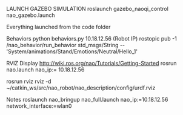LAUNCH GAZEBO SIMULATION
roslaunch gazebo_naoqi_control nao_gazebo.launch



Everything launched from the code folder

Behaviors
python behaviors.py 10.18.12.56 (Robot IP)
rostopic pub -1 /nao_behavior/run_behavior std_msgs/String -- 'System/animations/Stand/Emotions/Neutral/Hello_1'



RVIZ Display
http://wiki.ros.org/nao/Tutorials/Getting-Started
rosrun nao.launch nao_ip:= 10.18.12.56

rosrun rviz rviz -d ~/catkin_ws/src/nao_robot/nao_description/config/urdf.rviz




Notes
roslaunch nao_bringup nao_full.launch nao_ip:=10.18.12.56 network_interface:=wlan0

